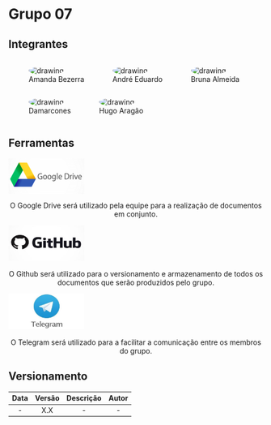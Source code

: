 # Grupo 07

##

## Integrantes

<figure style="float:left;margin-right:16px;">
  <a href="https://github.com/amandabezerra/" target="_blank" style="text-decoration: none">
    <img src="https://github.com/amandabezerra.png" alt="drawing" style="width:120px;border-radius: 50%;"/>
  </a>
  <figcaption>Amanda Bezerra</figcaption>
</figure>
<figure style="float:left;margin-right:16px;">
  <a href="https://github.com/Andre-Eduardo/" target="_blank" style="text-decoration: none">
    <img src="https://github.com/Andre-Eduardo.png" alt="drawing" style="width:120px;border-radius: 50%;"/>
  </a>
  <figcaption>André Eduardo</figcaption>
</figure>
<figure style="float:left;margin-right:16px;">
  <a href="https://github.com/brunaalmeidasantos/" target="_blank" style="text-decoration: none">
    <img src="https://github.com/brunaalmeidasantos.png" alt="drawing" style="width:120px;border-radius: 50%;"/>
  </a>
  <figcaption>Bruna Almeida</figcaption>
</figure>
<figure style="float:left;margin-right:16px;">
  <a href="https://github.com/damarcones" target="_blank" style="text-decoration: none">
    <img src="https://github.com/damarcones.png" alt="drawing" style="width:120px;border-radius: 50%;"/>
  </a>
  <figcaption>Damarcones</figcaption>
</figure>
<figure style="float:left;margin-right:16px;">
  <a href="https://github.com/codehg" target="_blank" style="text-decoration: none">
    <img src="https://github.com/codehg.png" alt="drawing" style="width:120px;border-radius: 50%;"/>
  </a>
  <figcaption>Hugo Aragão</figcaption>
</figure>

<br clear="all">

##   Ferramentas
<!-- ## Ferramentas  -->

<div class=toolgrid>
	<div>
		<img align="center" src="./imagens/drive.jpg" width="150">
		<p align="center">O Google Drive será utilizado pela equipe para a realização de documentos em conjunto.</p>
	</div>
	<div>
		<img width="150" src="./imagens/git.jpg">
		<p align="center">O Github será utilizado para o versionamento e armazenamento de todos os documentos que serão produzidos pelo grupo.</p>
	</div>

</div>

<div class="toolgrid">
	<div>
		<img width="150" src="./imagens/telegram.jpg">
		<p align="center">O Telegram será utilizado para a facilitar a comunicação entre os membros do grupo.</p>
	</div>
</div>

## Versionamento

| Data | Versão | Descrição | Autor |
|:----:|:----:|:---------:|:-----:|
|-|X.X| - | - |

